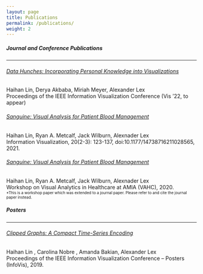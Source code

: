 ```yaml
---
layout: page
title: Publications
permalink: /publications/
weight: 2
---
```


##### Journal and Conference Publications

___

###### [*Data Hunches: Incorporating Personal Knowledge into Visualizations*](https://vdl.sci.utah.edu/publications/2021_preprint_data-hunches/)<br>
Haihan Lin, Derya Akbaba, Miriah Meyer, Alexander Lex<br>
Proceedings of the IEEE Information Visualization Conference (Vis ’22, to appear)


###### [*Sanguine: Visual Analysis for Patient Blood Management*](https://journals.sagepub.com/doi/10.1177/14738716211028565)<br>
Haihan Lin, Ryan A. Metcalf, Jack Wilburn, Alexnader Lex<br>
Information Visualization, 20(2-3): 123-137, doi:10.1177/14738716211028565, 2021.


###### [*Sanguine: Visual Analysis for Patient Blood Management*](https://vdl.sci.utah.edu/publications/2020_vahc_sanguine/)<br>
Haihan Lin, Ryan A. Metcalf, Jack Wilburn, Alexnader Lex<br>
Workshop on Visual Analytics in Healthcare at AMIA (VAHC), 2020.<br>
<span style="font-size: x-small ">\*This is a workshop paper which was extended to a journal paper. Please refer to and cite the journal paper instead.</span>

##### Posters
___

###### [*Clipped Graphs: A Compact Time-Series Encoding*](https://vdl.sci.utah.edu/publications/2019_infovis_clipped_graphs/)<br>
Haihan Lin , Carolina Nobre , Amanda Bakian, Alexander Lex<br>
Proceedings of the IEEE Information Visualization Conference – Posters (InfoVis), 2019.

